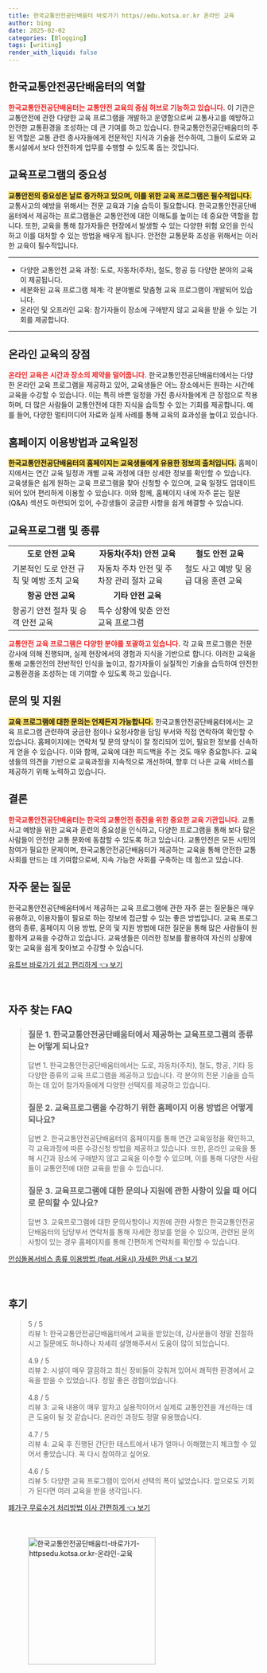 ```yaml
---
title: 한국교통안전공단배움터 바로가기 https//edu.kotsa.or.kr 온라인 교육
author: bing
date: 2025-02-02
categories: [Blogging]
tags: [writing]
render_with_liquid: false
---
```



<h2 id='한국교통안전공단배움터의 역할'>한국교통안전공단배움터의 역할</h2>

<p><b><span style="color: #ee2323;">한국교통안전공단배움터는 교통안전 교육의 중심 허브로 기능하고 있습니다.</span></b> 이 기관은 교통안전에 관한 다양한 교육 프로그램을 개발하고 운영함으로써 교통사고를 예방하고 안전한 교통환경을 조성하는 데 큰 기여를 하고 있습니다. 한국교통안전공단배움터의 주된 역할은 교통 관련 종사자들에게 전문적인 지식과 기술을 전수하여, 그들이 도로와 교통시설에서 보다 안전하게 업무를 수행할 수 있도록 돕는 것입니다.</p>

<h2 id='교육프로그램의 중요성'>교육프로그램의 중요성</h2>

<p><b><span style="background-color: #ffe066;">교통안전의 중요성은 날로 증가하고 있으며, 이를 위한 교육 프로그램은 필수적입니다.</span></b> 교통사고의 예방을 위해서는 전문 교육과 기술 습득이 필요합니다. 한국교통안전공단배움터에서 제공하는 프로그램들은 교통안전에 대한 이해도를 높이는 데 중요한 역할을 합니다. 또한, 교육을 통해 참가자들은 현장에서 발생할 수 있는 다양한 위험 요인을 인식하고 이를 대처할 수 있는 방법을 배우게 됩니다. 안전한 교통문화 조성을 위해서는 이러한 교육이 필수적입니다.</p>

<hr />

<ul>
    <li>다양한 교통안전 교육 과정: 도로, 자동차(주차), 철도, 항공 등 다양한 분야의 교육이 제공됩니다.</li>
    <li>세분화된 교육 프로그램 체계: 각 분야별로 맞춤형 교육 프로그램이 개발되어 있습니다.</li>
    <li>온라인 및 오프라인 교육: 참가자들이 장소에 구애받지 않고 교육을 받을 수 있는 기회를 제공합니다.</li>
</ul>

<hr />

<h2 id='온라인 교육의 장점'>온라인 교육의 장점</h2>

<p><b><span style="color: #ee2323;">온라인 교육은 시간과 장소의 제약을 덜어줍니다.</span></b> 한국교통안전공단배움터에서는 다양한 온라인 교육 프로그램을 제공하고 있어, 교육생들은 어느 장소에서든 원하는 시간에 교육을 수강할 수 있습니다. 이는 특히 바쁜 일정을 가진 종사자들에게 큰 장점으로 작용하며, 더 많은 사람들이 교통안전에 대한 지식을 습득할 수 있는 기회를 제공합니다. 예를 들어, 다양한 멀티미디어 자료와 실제 사례를 통해 교육의 효과성을 높이고 있습니다.</p>

<h2 id='홈페이지 이용방법과 교육일정'>홈페이지 이용방법과 교육일정</h2>

<p><b><span style="background-color: #ffe066;">한국교통안전공단배움터의 홈페이지는 교육생들에게 유용한 정보의 출처입니다.</span></b> 홈페이지에서는 연간 교육 일정과 개별 교육 과정에 대한 상세한 정보를 확인할 수 있습니다. 교육생들은 쉽게 원하는 교육 프로그램을 찾아 신청할 수 있으며, 교육 일정도 업데이트되어 있어 편리하게 이용할 수 있습니다. 이와 함께, 홈페이지 내에 자주 묻는 질문(Q&A) 섹션도 마련되어 있어, 수강생들이 궁금한 사항을 쉽게 해결할 수 있습니다.</p>

<h2 id='교육프로그램 및 종류'>교육프로그램 및 종류</h2>

<table>
    <tr>
        <td style="text-align: center; height: 17px;"><b>도로 안전 교육</b></td>
        <td style="text-align: center; height: 17px;"><b>자동차(주차) 안전 교육</b></td>
        <td style="text-align: center; height: 17px;"><b>철도 안전 교육</b></td>
    </tr>
    <tr>
        <td>기본적인 도로 안전 규칙 및 예방 조치 교육</td>
        <td>자동차 주차 안전 및 주차장 관리 절차 교육</td>
        <td>철도 사고 예방 및 응급 대응 훈련 교육</td>
    </tr>
    <tr>
        <td style="text-align: center; height: 17px;"><b>항공 안전 교육</b></td>
        <td style="text-align: center; height: 17px;"><b>기타 안전 교육</b></td>
        <td>&nbsp;</td>
    </tr>
    <tr>
        <td>항공기 안전 절차 및 승객 안전 교육</td>
        <td>특수 상황에 맞춘 안전 교육 프로그램</td>
        <td>&nbsp;</td>
    </tr>
</table>

<p><b><span style="color: #ee2323;">교통안전 교육 프로그램은 다양한 분야를 포괄하고 있습니다.</span></b> 각 교육 프로그램은 전문 강사에 의해 진행되며, 실제 현장에서의 경험과 지식을 기반으로 합니다. 이러한 교육을 통해 교통안전의 전반적인 인식을 높이고, 참가자들이 실질적인 기술을 습득하여 안전한 교통환경을 조성하는 데 기여할 수 있도록 하고 있습니다.</p>

<h2 id='문의 및 지원'>문의 및 지원</h2>

<p><b><span style="background-color: #ffe066;">교육 프로그램에 대한 문의는 언제든지 가능합니다.</span></b> 한국교통안전공단배움터에서는 교육 프로그램 관련하여 궁금한 점이나 요청사항을 담임 부서와 직접 연락하여 확인할 수 있습니다. 홈페이지에는 연락처 및 문의 양식이 잘 정리되어 있어, 필요한 정보를 신속하게 얻을 수 있습니다. 이와 함께, 교육에 대한 피드백을 주는 것도 매우 중요합니다. 교육생들의 의견을 기반으로 교육과정을 지속적으로 개선하여, 향후 더 나은 교육 서비스를 제공하기 위해 노력하고 있습니다.</p>

<h2 id='결론'>결론</h2>

<p><b><span style="color: #ee2323;">한국교통안전공단배움터는 한국의 교통안전 증진을 위한 중요한 교육 기관입니다.</span></b> 교통사고 예방을 위한 교육과 훈련의 중요성을 인식하고, 다양한 프로그램을 통해 보다 많은 사람들이 안전한 교통 문화에 동참할 수 있도록 하고 있습니다. 교통안전은 모든 시민의 참여가 필요한 문제이며, 한국교통안전공단배움터가 제공하는 교육을 통해 안전한 교통 사회를 만드는 데 기여함으로써, 지속 가능한 사회를 구축하는 데 힘쓰고 있습니다.</p>

<h2 id='자주 묻는 질문'>자주 묻는 질문</h2>

<p>한국교통안전공단배움터에서 제공하는 교육 프로그램에 관한 자주 묻는 질문들은 매우 유용하고, 이용자들이 필요로 하는 정보에 접근할 수 있는 좋은 방법입니다. 교육 프로그램의 종류, 홈페이지 이용 방법, 문의 및 지원 방법에 대한 질문을 통해 많은 사람들이 원활하게 교육을 수강하고 있습니다. 교육생들은 이러한 정보를 활용하여 자신의 상황에 맞는 교육을 쉽게 찾아보고 수강할 수 있습니다.</p>


<p><a class="click-button" title="유튜브 바로가기 쉽고 편리하게" href="https://yellowplanner.github.io/posts/%EC%9C%A0%ED%8A%9C%EB%B8%8C-%EB%B0%94%EB%A1%9C%EA%B0%80%EA%B8%B0-%EC%89%BD%EA%B3%A0-%ED%8E%B8%EB%A6%AC%ED%95%98%EA%B2%8C/" rel="dofollow">유튜브 바로가기 쉽고 편리하게 👈 보기</a></p><br>
<h2 id='자주_찾는_FAQ'>자주 찾는 FAQ</h2>
<div itemscope="" itemtype="https://schema.org/FAQPage"> 
<blockquote> 
<div itemscope="" itemprop="mainEntity" itemtype="https://schema.org/Question"> 
<h3 itemprop="name">질문 1. 한국교통안전공단배움터에서 제공하는 교육프로그램의 종류는 어떻게 되나요?</h3> 
<div itemscope="" itemprop="acceptedAnswer" itemtype="https://schema.org/Answer"> 
<span itemprop="text"> 
<p>답변 1. 한국교통안전공단배움터에서는 도로, 자동차(주차), 철도, 항공, 기타 등 다양한 종류의 교육 프로그램을 제공하고 있습니다. 각 분야의 전문 기술을 습득하는 데 있어 참가자들에게 다양한 선택지를 제공하고 있습니다.</p> 
</span> 
</div> 
</div> 

<div itemscope="" itemprop="mainEntity" itemtype="https://schema.org/Question"> 
<h3 itemprop="name">질문 2. 교육프로그램을 수강하기 위한 홈페이지 이용 방법은 어떻게 되나요?</h3> 
<div itemscope="" itemprop="acceptedAnswer" itemtype="https://schema.org/Answer"> 
<span itemprop="text"> 
<p>답변 2. 한국교통안전공단배움터의 홈페이지를 통해 연간 교육일정을 확인하고, 각 교육과정에 따른 수강신청 방법을 제공하고 있습니다. 또한, 온라인 교육을 통해 시간과 장소에 구애받지 않고 교육을 이수할 수 있으며, 이를 통해 다양한 사람들이 교통안전에 대한 교육을 받을 수 있습니다.</p> 
</span> 
</div> 
</div> 

<div itemscope="" itemprop="mainEntity" itemtype="https://schema.org/Question"> 
<h3 itemprop="name">질문 3. 교육프로그램에 대한 문의나 지원에 관한 사항이 있을 때 어디로 문의할 수 있나요?</h3> 
<div itemscope="" itemprop="acceptedAnswer" itemtype="https://schema.org/Answer"> 
<span itemprop="text"> 
<p>답변 3. 교육프로그램에 대한 문의사항이나 지원에 관한 사항은 한국교통안전공단배움터의 담당부서 연락처를 통해 자세한 정보를 얻을 수 있으며, 관련된 문의사항이 있는 경우 홈페이지를 통해 간편하게 연락처를 확인할 수 있습니다.</p> 
</span> 
</div> 
</div> 
</blockquote> 
</div>
<p><a class="click-button" title="안심돌봄서비스 종류 이용방법 (feat.서울시) 자세한 안내" href="https://yellowplanner.github.io/posts/%EC%95%88%EC%8B%AC%EB%8F%8C%EB%B4%84%EC%84%9C%EB%B9%84%EC%8A%A4-%EC%A2%85%EB%A5%98-%EC%9D%B4%EC%9A%A9%EB%B0%A9%EB%B2%95-(feat.%EC%84%9C%EC%9A%B8%EC%8B%9C)-%EC%9E%90%EC%84%B8%ED%95%9C-%EC%95%88%EB%82%B4/" rel="dofollow">안심돌봄서비스 종류 이용방법 (feat.서울시) 자세한 안내 👈 보기</a></p><br>
<h2 id='후기'>후기</h2>
<div itemscope itemtype="https://schema.org/Product">
  <blockquote>
  <div itemprop="review" itemscope itemtype="https://schema.org/Review">
      <div itemprop="reviewRating" itemscope itemtype="https://schema.org/Rating"> <span itemprop="ratingValue">5</span> / <span itemprop="bestRating">5</span> </div>
      <span itemprop="reviewBody">리뷰 1: 한국교통안전공단배움터에서 교육을 받았는데, 강사분들이 정말 친절하시고 질문에도 하나하나 자세히 설명해주셔서 도움이 많이 되었습니다.</span>
  </div>
  <br>
  <div itemprop="review" itemscope itemtype="https://schema.org/Review">
      <div itemprop="reviewRating" itemscope itemtype="https://schema.org/Rating"> <span itemprop="ratingValue">4.9</span> / <span itemprop="bestRating">5</span> </div>
      <span itemprop="reviewBody">리뷰 2: 시설이 매우 깔끔하고 최신 장비들이 갖춰져 있어서 쾌적한 환경에서 교육을 받을 수 있었습니다. 정말 좋은 경험이었습니다.</span>
  </div>
  <br>
  <div itemprop="review" itemscope itemtype="https://schema.org/Review">
      <div itemprop="reviewRating" itemscope itemtype="https://schema.org/Rating"> <span itemprop="ratingValue">4.8</span> / <span itemprop="bestRating">5</span> </div>
      <span itemprop="reviewBody">리뷰 3: 교육 내용이 매우 알차고 실용적이어서 실제로 교통안전을 개선하는 데 큰 도움이 될 것 같습니다. 온라인 과정도 정말 유용했습니다.</span>
  </div>
  <br>
  <div itemprop="review" itemscope itemtype="https://schema.org/Review">
      <div itemprop="reviewRating" itemscope itemtype="https://schema.org/Rating"> <span itemprop="ratingValue">4.7</span> / <span itemprop="bestRating">5</span> </div>
      <span itemprop="reviewBody">리뷰 4: 교육 후 진행된 간단한 테스트에서 내가 얼마나 이해했는지 체크할 수 있어서 좋았습니다. 꼭 다시 참여하고 싶어요.</span>
  </div>
  <br>
  <div itemprop="review" itemscope itemtype="https://schema.org/Review">
      <div itemprop="reviewRating" itemscope itemtype="https://schema.org/Rating"> <span itemprop="ratingValue">4.6</span> / <span itemprop="bestRating">5</span> </div>
      <span itemprop="reviewBody">리뷰 5: 다양한 교육 프로그램이 있어서 선택의 폭이 넓었습니다. 앞으로도 기회가 된다면 여러 교육을 받을 생각입니다.</span>
  </div>
  </blockquote>
</div>
<p><a class="click-button" title="폐가구 무료수거 처리방법 이사 간편하게" href="https://yellowplanner.github.io/posts/%ED%8F%90%EA%B0%80%EA%B5%AC-%EB%AC%B4%EB%A3%8C%EC%88%98%EA%B1%B0-%EC%B2%98%EB%A6%AC%EB%B0%A9%EB%B2%95-%EC%9D%B4%EC%82%AC-%EA%B0%84%ED%8E%B8%ED%95%98%EA%B2%8C/" rel="dofollow">폐가구 무료수거 처리방법 이사 간편하게 👈 보기</a></p><br>
<figure class="image"><img src="https://yellowplanner.github.io/assets/img/thumbnail/한국교통안전공단배움터-바로가기-httpsedu.kotsa.or.kr-온라인-교육.webp" alt="한국교통안전공단배움터-바로가기-httpsedu.kotsa.or.kr-온라인-교육" width="256" height="256"></figure>